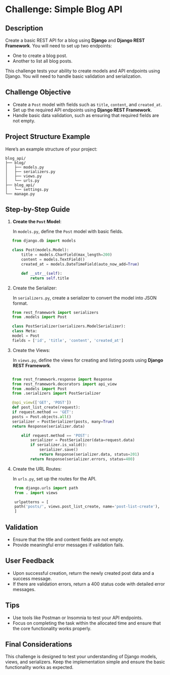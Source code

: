 # Challenge: Simple Blog API

## Description

Create a basic REST API for a blog using **Django** and **Django REST Framework**. You will need to set up two endpoints:

- One to create a blog post.
- Another to list all blog posts.

This challenge tests your ability to create models and API endpoints using Django. You will need to handle basic validation and serialization.

## Challenge Objective

- Create a `Post` model with fields such as `title`, `content`, and `created_at`.
- Set up the required API endpoints using **Django REST Framework**.
- Handle basic data validation, such as ensuring that required fields are not empty.

## Project Structure Example

Here’s an example structure of your project:

```
blog_api/
├── blog/
│   ├── models.py
│   ├── serializers.py
│   ├── views.py
│   └── urls.py
├── blog_api/
│   └── settings.py
└── manage.py
```

## Step-by-Step Guide

1. **Create the `Post` Model**:

   In `models.py`, define the `Post` model with basic fields.

```python
   from django.db import models

   class Post(models.Model):
       title = models.CharField(max_length=200)
       content = models.TextField()
       created_at = models.DateTimeField(auto_now_add=True)

       def __str__(self):
           return self.title
```

2. Create the Serializer:

   In `serializers.py`, create a serializer to convert the model into JSON format.

```python
   from rest_framework import serializers
   from .models import Post

   class PostSerializer(serializers.ModelSerializer):
   class Meta:
   model = Post
   fields = ['id', 'title', 'content', 'created_at']
```

3. Create the Views:

   In `views.py`, define the views for creating and listing posts using **Django REST Framework**.

```python

   from rest_framework.response import Response
   from rest_framework.decorators import api_view
   from .models import Post
   from .serializers import PostSerializer

   @api_view(['GET', 'POST'])
   def post_list_create(request):
   if request.method == 'GET':
   posts = Post.objects.all()
   serializer = PostSerializer(posts, many=True)
   return Response(serializer.data)

       elif request.method == 'POST':
           serializer = PostSerializer(data=request.data)
           if serializer.is_valid():
               serializer.save()
               return Response(serializer.data, status=201)
           return Response(serializer.errors, status=400)
```

4. Create the URL Routes:

   In `urls.py`, set up the routes for the API.

```python
    from django.urls import path
    from . import views

    urlpatterns = [
    path('posts/', views.post_list_create, name='post-list-create'),
    ]
```

## Validation

- Ensure that the title and content fields are not empty.
- Provide meaningful error messages if validation fails.

## User Feedback

- Upon successful creation, return the newly created post data and a success message.
- If there are validation errors, return a 400 status code with detailed error messages.

## Tips

- Use tools like Postman or Insomnia to test your API endpoints.
- Focus on completing the task within the allocated time and ensure that the core functionality works properly.

## Final Considerations

This challenge is designed to test your understanding of Django models, views, and serializers. Keep the implementation simple and ensure the basic functionality works as expected.
